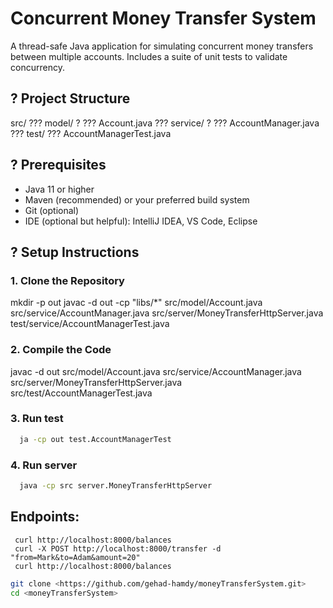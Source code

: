# Concurrent Money Transfer System

A thread-safe Java application for simulating concurrent money transfers between multiple accounts.
Includes a suite of unit tests to validate concurrency.

## ? Project Structure

src/
??? model/
? ??? Account.java
??? service/
? ??? AccountManager.java
???  test/
  ??? AccountManagerTest.java


## ? Prerequisites

- Java 11 or higher
- Maven (recommended) or your preferred build system
- Git (optional)
- IDE (optional but helpful): IntelliJ IDEA, VS Code, Eclipse

## ? Setup Instructions

### 1. Clone the Repository

mkdir -p out
javac -d out -cp "libs/*" src/model/Account.java src/service/AccountManager.java src/server/MoneyTransferHttpServer.java test/service/AccountManagerTest.java

### 2. Compile the Code
 javac -d out src/model/Account.java src/service/AccountManager.java src/server/MoneyTransferHttpServer.java src/test/AccountManagerTest.java

### 3. Run test
```bash
  ja -cp out test.AccountManagerTest
```

### 4. Run server

```bash
  java -cp src server.MoneyTransferHttpServer 
```
   
   ## Endpoints:
     curl http://localhost:8000/balances
     curl -X POST http://localhost:8000/transfer -d "from=Mark&to=Adam&amount=20"
     curl http://localhost:8000/balances

```bash
git clone <https://github.com/gehad-hamdy/moneyTransferSystem.git>
cd <moneyTransferSystem>   
```

